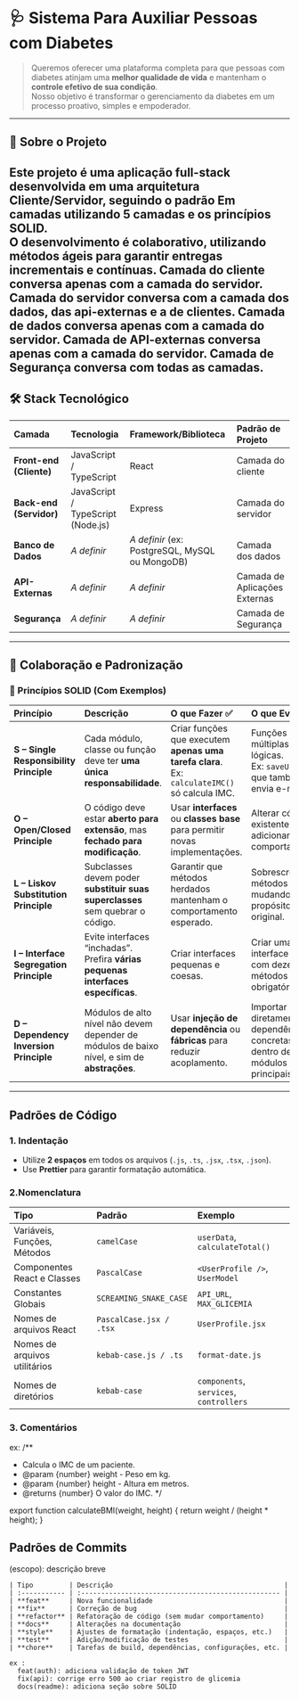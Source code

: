 # 🩺 Sistema Para Auxiliar Pessoas com Diabetes

> Queremos oferecer uma plataforma completa para que pessoas com diabetes atinjam uma **melhor qualidade de vida** e mantenham o **controle efetivo de sua condição**.  
> Nosso objetivo é transformar o gerenciamento da diabetes em um processo proativo, simples e empoderador.

---

## 🧠 Sobre o Projeto

Este projeto é uma **aplicação full-stack** desenvolvida em uma **arquitetura Cliente/Servidor**, seguindo o padrão **Em camadas utilizando 5 camadas**  e os princípios **SOLID**.  
O desenvolvimento é **colaborativo**, utilizando **métodos ágeis** para garantir entregas incrementais e contínuas.
**Camada do cliente** conversa apenas com a camada do servidor.
**Camada do servidor**  conversa com a camada dos dados, das api-externas e a de clientes.
**Camada de dados** conversa apenas com a camada do servidor.
**Camada de API-externas** conversa apenas com a camada do servidor.
**Camada de Segurança** conversa com todas as camadas.
---

## 🛠️ Stack Tecnológico

| Camada | Tecnologia | Framework/Biblioteca | Padrão de Projeto |
| :--- | :--- | :--- | :--- |
| **Front-end (Cliente)** | JavaScript / TypeScript | React | Camada do cliente |
| **Back-end (Servidor)** | JavaScript / TypeScript (Node.js) | Express |  Camada do servidor|
| **Banco de Dados** | *A definir* | *A definir* (ex: PostgreSQL, MySQL ou MongoDB) |  Camada dos dados|
| **API-Externas** | *A definir* | *A definir*  |  Camada de Aplicações Externas|
| **Segurança** | *A definir* | *A definir*  |  Camada de Segurança|

---

## 👥 Colaboração e Padronização

### 🧩 Princípios SOLID (Com Exemplos)

| Princípio | Descrição | O que Fazer ✅ | O que Evitar ❌ |
| :--- | :--- | :--- | :--- |
| **S – Single Responsibility Principle** | Cada módulo, classe ou função deve ter **uma única responsabilidade**. | Criar funções que executem **apenas uma tarefa clara**. <br>Ex: `calculateIMC()` só calcula IMC. | Funções com múltiplas lógicas. <br>Ex: `saveUser()` que também envia e-mail. |
| **O – Open/Closed Principle** | O código deve estar **aberto para extensão**, mas **fechado para modificação**. | Usar **interfaces** ou **classes base** para permitir novas implementações. | Alterar código existente para adicionar novo comportamento. |
| **L – Liskov Substitution Principle** | Subclasses devem poder **substituir suas superclasses** sem quebrar o código. | Garantir que métodos herdados mantenham o comportamento esperado. | Sobrescrever métodos mudando o propósito original. |
| **I – Interface Segregation Principle** | Evite interfaces “inchadas”. Prefira **várias pequenas interfaces específicas**. | Criar interfaces pequenas e coesas. | Criar uma interface única com dezenas de métodos obrigatórios. |
| **D – Dependency Inversion Principle** | Módulos de alto nível não devem depender de módulos de baixo nível, e sim de **abstrações**. | Usar **injeção de dependência** ou **fábricas** para reduzir acoplamento. | Importar diretamente dependências concretas dentro de módulos principais. |

---

## Padrões de Código

### 1. Indentação
- Utilize **2 espaços** em todos os arquivos (`.js`, `.ts`, `.jsx`, `.tsx`, `.json`).
- Use **Prettier** para garantir formatação automática.

### 2.Nomenclatura

| Tipo                          | Padrão                  | Exemplo                                 |
| :---------------------------- | :---------------------- | :-------------------------------------- |
| Variáveis, Funções, Métodos   | `camelCase`             | `userData`, `calculateTotal()`          |
| Componentes React e Classes   | `PascalCase`            | `<UserProfile />`, `UserModel`          |
| Constantes Globais            | `SCREAMING_SNAKE_CASE`  | `API_URL`, `MAX_GLICEMIA`               |
| Nomes de arquivos React       | `PascalCase.jsx / .tsx` | `UserProfile.jsx`                       |
| Nomes de arquivos utilitários | `kebab-case.js / .ts`   | `format-date.js`                        |
| Nomes de diretórios           | `kebab-case`            | `components`, `services`, `controllers` |


### 3. Comentários 
  ex: 
  /**
 * Calcula o IMC de um paciente.
 * @param {number} weight - Peso em kg.
 * @param {number} height - Altura em metros.
 * @returns {number} O valor do IMC.
 */

 export function calculateBMI(weight, height) {
  return weight / (height * height);
  }


## Padrões de Commits

  <tipo>(escopo): descrição breve

    | Tipo         | Descrição                                           |
    | :----------- | :-------------------------------------------------- |
    | **feat**     | Nova funcionalidade                                 |
    | **fix**      | Correção de bug                                     |
    | **refactor** | Refatoração de código (sem mudar comportamento)     |
    | **docs**     | Alterações na documentação                          |
    | **style**    | Ajustes de formatação (indentação, espaços, etc.)   |
    | **test**     | Adição/modificação de testes                        |
    | **chore**    | Tarefas de build, dependências, configurações, etc. |

    ex :
      feat(auth): adiciona validação de token JWT
      fix(api): corrige erro 500 ao criar registro de glicemia
      docs(readme): adiciona seção sobre SOLID

